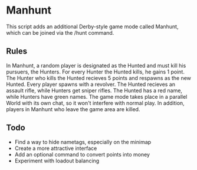 # Manhunt

This script adds an additional Derby-style game mode called Manhunt, which can be joined via the /hunt command.

## Rules

In Manhunt, a random player is designated as the Hunted and must kill his pursuers, the Hunters.
For every Hunter the Hunted kills, he gains 1 point. The Hunter who kills the Hunted recieves 5 points and respawns as the new Hunted.
Every player spawns with a revolver. The Hunted recieves an assault rifle, while Hunters get sniper rifles.
The Hunted has a red name, while Hunters have green names.
The game mode takes place in a parallel World with its own chat, so it won't interfere with normal play. In addition, players in Manhunt who leave the game area are killed.

## Todo

* Find a way to hide nametags, especially on the minimap
* Create a more attractive interface
* Add an optional command to convert points into money
* Experiment with loadout balancing